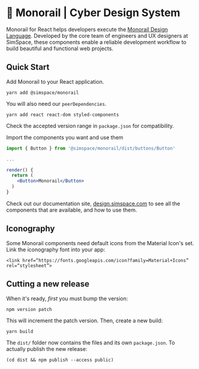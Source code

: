# 🚝 Monorail | Cyber Design System

Monorail for React helps developers execute the [Monorail Design Language](https://design.simspace.com). Developed by the core team of engineers and UX designers at SimSpace, these components enable a reliable development workflow to build beautiful and functional web projects.

## Quick Start

Add Monorail to your React application.

```
yarn add @simspace/monorail
```

You will also need our `peerDependencies`.

```
yarn add react react-dom styled-components
```

Check the accepted version range in `package.json` for compatibility.

Import the components you want and use them

```jsx
import { Button } from '@simspace/monorail/dist/buttons/Button'

...

render() {
  return (
    <Button>Monorail</Button>
  )
}
```

Check out our documentation site, [design.simspace.com](https://design.simspace.com) to see all the components that are available, and how to use them.

## Iconography

Some Monorail components need default icons from the Material Icon's set. Link the iconography font into your app:

`<link href=“https://fonts.googleapis.com/icon?family=Material+Icons” rel=“stylesheet”>`

## Cutting a new release

When it's ready, _first_ you must bump the version:

`npm version patch`

This will increment the patch version. Then, create a new build:

`yarn build`

The `dist/` folder now contains the files and its own `package.json`. To actually publish the new release:

`(cd dist && npm publish --access public)`
